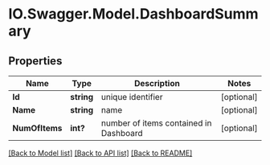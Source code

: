 # IO.Swagger.Model.DashboardSummary
## Properties

Name | Type | Description | Notes
------------ | ------------- | ------------- | -------------
**Id** | **string** | unique identifier | [optional] 
**Name** | **string** | name | [optional] 
**NumOfItems** | **int?** | number of items contained in Dashboard | [optional] 

[[Back to Model list]](../README.md#documentation-for-models) [[Back to API list]](../README.md#documentation-for-api-endpoints) [[Back to README]](../README.md)

